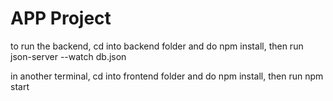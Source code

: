 # APP Project 
to run the backend, cd into backend folder and do npm install, then run  json-server --watch db.json

in another terminal, cd into frontend folder and do npm install, then run npm start 